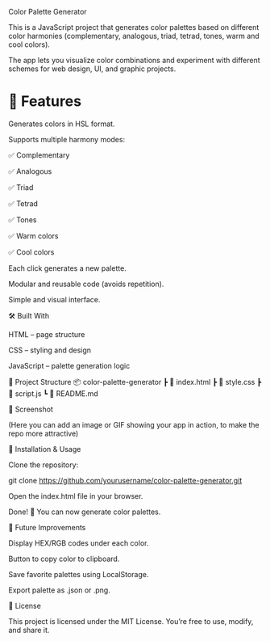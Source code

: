 Color Palette Generator

This is a JavaScript project that generates color palettes based on different color harmonies (complementary, analogous, triad, tetrad, tones, warm and cool colors).

The app lets you visualize color combinations and experiment with different schemes for web design, UI, and graphic projects.

# 🚀 Features

Generates colors in HSL format.

Supports multiple harmony modes:

✅ Complementary

✅ Analogous

✅ Triad

✅ Tetrad

✅ Tones

✅ Warm colors

✅ Cool colors

Each click generates a new palette.

Modular and reusable code (avoids repetition).

Simple and visual interface.

🛠️ Built With

HTML – page structure

CSS – styling and design

JavaScript – palette generation logic

📂 Project Structure
📦 color-palette-generator
 ┣ 📜 index.html
 ┣ 📜 style.css
 ┣ 📜 script.js
 ┗ 📜 README.md

📸 Screenshot

(Here you can add an image or GIF showing your app in action, to make the repo more attractive)

🔧 Installation & Usage

Clone the repository:

git clone https://github.com/yourusername/color-palette-generator.git


Open the index.html file in your browser.

Done! 🎉 You can now generate color palettes.

📌 Future Improvements

Display HEX/RGB codes under each color.

Button to copy color to clipboard.

Save favorite palettes using LocalStorage.

Export palette as .json or .png.

📜 License

This project is licensed under the MIT License.
You’re free to use, modify, and share it.
